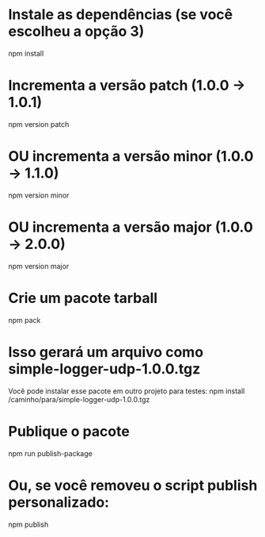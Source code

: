 # Instale as dependências (se você escolheu a opção 3)
npm install

# Incrementa a versão patch (1.0.0 -> 1.0.1)
npm version patch

# OU incrementa a versão minor (1.0.0 -> 1.1.0)
npm version minor

# OU incrementa a versão major (1.0.0 -> 2.0.0)
npm version major

# Crie um pacote tarball
npm pack

# Isso gerará um arquivo como simple-logger-udp-1.0.0.tgz

Você pode instalar esse pacote em outro projeto para testes:
npm install /caminho/para/simple-logger-udp-1.0.0.tgz


# Publique o pacote
npm run publish-package
# Ou, se você removeu o script publish personalizado:
npm publish